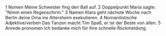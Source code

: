 1 Nomen
	Meine Schwester fing den Ball auf.
2 Doppelpunkt
	Maria sagte: "Nimm einen Regenschirm."
3 Namen
	Klara geht nächste Woche nach Berlin deine Oma ins Altersheim exekutieren.
4 Nomanilistische Adjektive/verben 
	Das Tanzen macht Tim Spaß, er  ist der Beste von allen.
5  Anrede pronomen
	Ich bedanke mich für Ihre schnelle Rückmeldung.